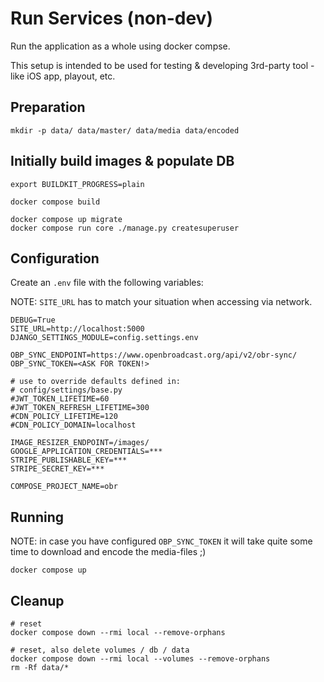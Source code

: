 # Run Services (non-dev)

Run the application as a whole using docker compse.

This setup is intended to be used for testing & developing 3rd-party
tool - like iOS app, playout, etc.


## Preparation

```shell
mkdir -p data/ data/master/ data/media data/encoded
```


## Initially build images & populate DB 

```shell
export BUILDKIT_PROGRESS=plain 

docker compose build

docker compose up migrate
docker compose run core ./manage.py createsuperuser
```


## Configuration

Create an `.env` file with the following variables:

NOTE: `SITE_URL` has to match your situation when accessing via network.

```env
DEBUG=True
SITE_URL=http://localhost:5000
DJANGO_SETTINGS_MODULE=config.settings.env

OBP_SYNC_ENDPOINT=https://www.openbroadcast.org/api/v2/obr-sync/
OBP_SYNC_TOKEN=<ASK FOR TOKEN!>

# use to override defaults defined in:
# config/settings/base.py
#JWT_TOKEN_LIFETIME=60
#JWT_TOKEN_REFRESH_LIFETIME=300
#CDN_POLICY_LIFETIME=120
#CDN_POLICY_DOMAIN=localhost

IMAGE_RESIZER_ENDPOINT=/images/
GOOGLE_APPLICATION_CREDENTIALS=***
STRIPE_PUBLISHABLE_KEY=***
STRIPE_SECRET_KEY=***

COMPOSE_PROJECT_NAME=obr
```


## Running 

NOTE: in case you have configured `OBP_SYNC_TOKEN` it will take quite 
some time to download and encode the media-files ;) 

```shell
docker compose up
```


## Cleanup

```shell
# reset
docker compose down --rmi local --remove-orphans

# reset, also delete volumes / db / data
docker compose down --rmi local --volumes --remove-orphans
rm -Rf data/*
```

